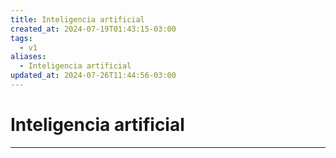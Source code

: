 ```yaml
---
title: Inteligencia artificial
created_at: 2024-07-19T01:43:15-03:00
tags:
  - v1
aliases:
  - Inteligencia artificial
updated_at: 2024-07-26T11:44:56-03:00
---
```

# Inteligencia artificial
---

